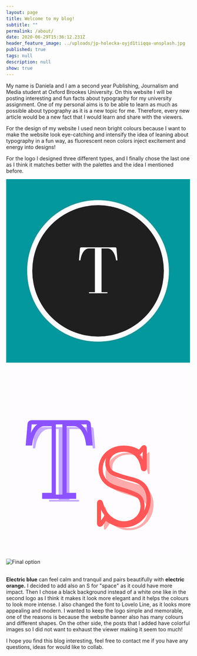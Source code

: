 ```yaml
---
layout: page
title: Welcome to my blog!
subtitle: ""
permalink: /about/
date: 2020-06-29T15:36:12.231Z
header_feature_image: ../uploads/jp-holecka-oyjd1tiiqqa-unsplash.jpg
published: true
tags: null
description: null
show: true
---
```

My name is Daniela and I am a second year Publishing, Journalism and Media student at Oxford Brookes University. On this website I will be posting interesting and fun facts about typography for my university assignment. One of my personal aims is to be able to learn as much as possible about typography as it is a new topic for me. Therefore, every new article would be a new fact that I would learn and share with the viewers.

For the design of my website I used neon bright colours because I want to make the website look eye-catching and intensify the idea of leaning about typography in a fun way, as fluorescent neon colors inject excitement and energy into designs!

For the logo I designed three different types, and I finally chose the last one as I think it matches better with the palettes and the idea I mentioned before.

![First option](../uploads/negro-con-círculo-blanco-despacho-jurídico-logo-1-.jpg)

![Second option](../uploads/negro-con-círculo-blanco-despacho-jurídico-logo-1-.png)

![Final option](../uploads/negro-azul-rosa-neón-club-logotipo-1-.png)

**\
Electric blue** can feel calm and tranquil and pairs beautifully with **electric orange.** I decided to add also an S for "space" as it could have more impact. Then I chose a black background instead of a white one like in the second logo as I think it makes it look more elegant and it helps the colours to look more intense. I also changed the font to Lovelo Line, as it looks more appealing and modern. I wanted to keep the logo simple and memorable, one of the reasons is because the website banner also has many colours and different shapes. On the other side, the posts that I added have colorful images so I did not want to exhaust the viewer making it seem too much!

I hope you find this blog interesting, feel free to contact me if you have any questions, ideas for would like to collab.